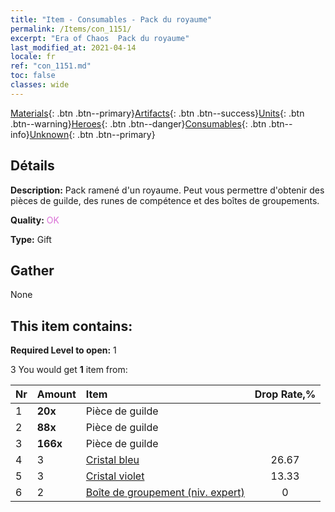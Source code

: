 ```yaml
---
title: "Item - Consumables - Pack du royaume"
permalink: /Items/con_1151/
excerpt: "Era of Chaos  Pack du royaume"
last_modified_at: 2021-04-14
locale: fr
ref: "con_1151.md"
toc: false
classes: wide
---
```

 [Materials](/fr/Items/){: .btn .btn--primary}[Artifacts](/fr/Items/Artifacts/){: .btn .btn--success}[Units](/fr/Items/Units/){: .btn .btn--warning}[Heroes](/fr/Items/Heroes/){: .btn .btn--danger}[Consumables](/fr/Items/Consumables/){: .btn .btn--info}[Unknown](/fr/Items/Unknown/){: .btn .btn--primary}

## Détails
 **Description:** Pack ramené d'un royaume. Peut vous permettre d'obtenir des pièces de guilde, des runes de compétence et des boîtes de groupements.

 **Quality:** <span style="color: #DA70D6">OK</span>

 **Type:** Gift

## Gather

  None

## This item contains:

 **Required Level to open:** 1

 3 You would get **1** item  from:

  | Nr | Amount |     Item    | Drop Rate,% |
  |:---|:-------|:------------|:---------:|
  | 1 |  **20x** | Pièce de guilde |  | 26.67 | 
  | 2 |  **88x** | Pièce de guilde |  | 20 | 
  | 3 |  **166x** | Pièce de guilde |  | 13.33 | 
  | 4 | 3 | [Cristal bleu](/fr/Items/con_716/) | 26.67 | 
  | 5 | 3 | [Cristal violet](/fr/Items/con_720/) | 13.33 | 
  | 6 | 2 | [Boîte de groupement (niv. expert)](/fr/Items/con_776/) | 0 | 
